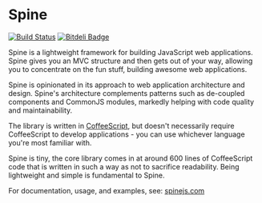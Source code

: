 # Spine

[![Build Status](https://secure.travis-ci.org/spine/spine.png)](http://travis-ci.org/spine/spine)
[![Bitdeli Badge](https://d2weczhvl823v0.cloudfront.net/spine/spine/trend.png)](https://bitdeli.com/free "Bitdeli Badge")

Spine is a lightweight framework for building JavaScript web applications. Spine gives you an MVC structure and then gets out of your way, allowing you to concentrate on the fun stuff, building awesome web applications.

Spine is opinionated in its approach to web application architecture and design. Spine's architecture complements patterns such as de-coupled components and CommonJS modules, markedly helping with code quality and maintainability.

The library is written in [CoffeeScript](http://jashkenas.github.com/coffee-script), but doesn't necessarily require CoffeeScript to develop applications - you can use whichever language you're most familiar with.

Spine is tiny, the core library comes in at around 600 lines of CoffeeScript code that is written in such a way as not to sacrifice readability. Being lightweight and simple is fundamental to Spine.

For documentation, usage, and examples, see: [spinejs.com](http://spinejs.com)
